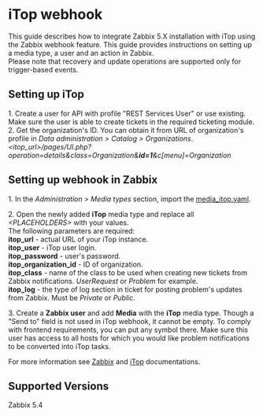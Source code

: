 # iTop webhook

This guide describes how to integrate Zabbix 5.X installation with iTop using the Zabbix webhook feature. This guide provides instructions on setting up a media type, a user and an action in Zabbix.<br>
Please note that recovery and update operations are supported only for trigger-based events.

## Setting up iTop
1\. Create a user for API with profile "REST Services User" or use existing. Make sure the user is able to create tickets in the required ticketing module.<br>
2\. Get the organization's ID. You can obtain it from URL of organization's profile in *Data administration > Catalog > Organizations*.<br>
*&lt;itop_url&gt;/pages/UI.php?operation=details&class=Organization&**id=1**&c\[menu\]=Organization*


## Setting up webhook in Zabbix
1\. In the *Administration > Media types* section, import the [media_itop.yaml](media_itop.yaml).

2\. Open the newly added **iTop** media type and replace all *&lt;PLACEHOLDERS&gt;* with your values.<br>
The following parameters are required:<br>
**itop_url** - actual URL of your iTop instance.<br>
**itop_user** - iTop user login.<br>
**itop_password** - user's password.<br>
**itop_organization_id** - ID of organization.<br>
**itop_class** - name of the class to be used when creating new tickets from Zabbix notifications. *UserRequest* or *Problem* for example.<br>
**itop_log** - the type of log section in ticket for posting problem's updates from Zabbix. Must be *Private* or *Public*.

3\. Create a **Zabbix user** and add **Media** with the **iTop** media type. 
Though a "Send to" field is not used in iTop webhook, it cannot be empty. To comply with frontend requirements, you can put any symbol there.
Make sure this user has access to all hosts for which you would like problem notifications to be converted into iTop tasks.

For more information see [Zabbix](https://www.zabbix.com/documentation/current/manual/config/notifications) and [iTop](https://www.itophub.io/wiki/page) documentations.

## Supported Versions
Zabbix 5.4
